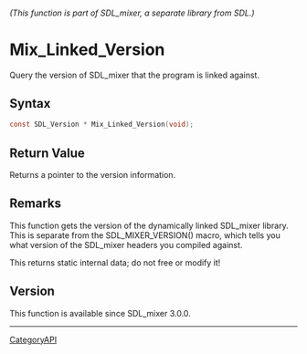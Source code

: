 ###### (This function is part of SDL_mixer, a separate library from SDL.)
# Mix_Linked_Version

Query the version of SDL_mixer that the program is linked against.

## Syntax

```c
const SDL_Version * Mix_Linked_Version(void);

```

## Return Value

Returns a pointer to the version information.

## Remarks

This function gets the version of the dynamically linked SDL_mixer library.
This is separate from the SDL_MIXER_VERSION() macro, which tells you what
version of the SDL_mixer headers you compiled against.

This returns static internal data; do not free or modify it!

## Version

This function is available since SDL_mixer 3.0.0.

----
[CategoryAPI](CategoryAPI)

